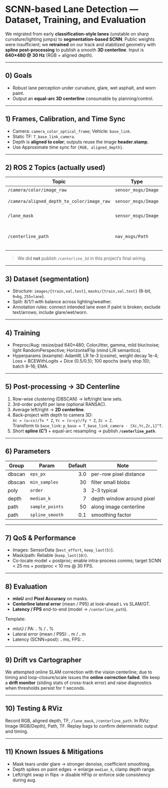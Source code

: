 # SCNN-based Lane Detection — Dataset, Training, and Evaluation

We migrated from early **classification-style lanes** (unstable on sharp curvature/lighting jumps) to **segmentation-based SCNN**. Public weights were insufficient; we **retrained** on our track and stabilized geometry with **spline post-processing** to publish a smooth **3D centerline**. Input is **640×480 @ 30 Hz** (RGB + aligned depth).

---

## 0) Goals
- Robust lane perception under curvature, glare, wet asphalt, and worn paint.
- Output an **equal-arc 3D centerline** consumable by planning/control.

---

## 1) Frames, Calibration, and Time Sync
- Camera: `camera_color_optical_frame`; Vehicle: `base_link`.  
- Static TF: `T_base_link_camera`.  
- Depth is **aligned to color**; outputs reuse the image **header.stamp**.  
- Use Approximate time sync for `{RGB, aligned_depth}`.

---

## 2) ROS 2 Topics (actually used)

| Topic | Type | Frame | QoS | Notes |
|---|---|---|---|---|
| `/camera/color/image_raw` | `sensor_msgs/Image` | `camera_color_optical_frame` | SensorData | 640×480 |
| `/camera/aligned_depth_to_color/image_raw` | `sensor_msgs/Image` | `camera_color_optical_frame` | SensorData | aligned depth |
| `/lane_mask` | `sensor_msgs/Image` | `camera_color_optical_frame` | Reliable, depth=5 | 0/255 mask |
| `/centerline_path` | `nav_msgs/Path` | `base_link` | Reliable, depth=10 | 3D, equal-arc samples |

> We did **not** publish `/centerline_3d` in this project’s final wiring.

---

## 3) Dataset (segmentation)
- Structure: `images/{train,val,test}`, `masks/{train,val,test}` (8-bit, `0=bg`, `255=lane`).
- Split: 8/1/1 with balance across lighting/weather.
- Annotation rules: connect intended lane even if paint is broken; exclude text/arrows; include glare/wet/worn.

---

## 4) Training
- Preproc/Aug: resize/pad 640×480; ColorJitter, gamma, mild blur/noise; light RandomPerspective; HorizontalFlip (mind L/R semantics).
- Hyperparams (example): AdamW, LR 1e-3 (cosine), weight decay 1e-4; Loss = BCEWithLogits + Dice (0.5/0.5); 100 epochs (early stop 10); batch 8–16; EMA.

---

## 5) Post-processing → 3D Centerline
1. Row-wise clustering (DBSCAN) → left/right lane sets.  
2. 3rd-order polyfit per lane (optional RANSAC).  
3. Average left/right → **2D centerline**.  
4. Back-project with depth to camera 3D:  
   `Xc = (u−cx)/fx * Z`, `Yc = (v−cy)/fy * Z`, `Zc = Z`.  
   Transform to `base_link`: `p_base = T_base_link_camera · [Xc,Yc,Zc,1]^T`.  
5. Short **spline (C¹)** + equal-arc resampling → publish **`/centerline_path`**.

---

## 6) Parameters

| Group | Param | Default | Note |
|---|---|---:|---|
| dbscan | `eps_px` | 3.0 | per-row pixel distance |
| dbscan | `min_samples` | 30 | filter small blobs |
| poly | `order` | 3 | 2–3 typical |
| depth | `median_k` | 7 | depth window around pixel |
| path | `sample_points` | 50 | along image centerline |
| path | `spline_smooth` | 0.1 | smoothing factor |

---

## 7) QoS & Performance
- Images: SensorData (`best_effort`, `keep_last(5)`).
- Mask/path: Reliable (`keep_last(10)`).
- Co-locate model + postproc; enable intra-process comms; target SCNN < 25 ms + postproc < 10 ms @ 30 FPS.

---

## 8) Evaluation
- **mIoU** and **Pixel Accuracy** on masks.  
- **Centerline lateral error** (mean / P95) at look-ahead `L` vs SLAM/GT.  
- **Latency / FPS** end-to-end (model → `/centerline_path`).

Template:
- mIoU / PA: __.__ % / __.__ %  
- Lateral error (mean / P95): __.__ m / __.__ m  
- Latency (SCNN+post): __.__ ms, FPS: __.__

---

## 9) Drift vs Cartographer
We attempted online SLAM correction with the vision centerline; due to timing and loop-closure/scale issues the **online correction failed**. We keep a **drift monitor** (sliding stats of cross-track error) and raise diagnostics when thresholds persist for `T` seconds.

---

## 10) Testing & RViz
Record RGB, aligned depth, TF, `/lane_mask`, `/centerline_path`. In RViz: Image (RGB/Depth), Path, TF. Replay bags to confirm deterministic output and timing.

---

## 11) Known Issues & Mitigations
- Mask tears under glare → stronger denoise, coefficient smoothing.  
- Depth spikes on paint edges → enlarge `median_k`, clamp depth range.  
- Left/right swap in flips → disable HFlip or enforce side consistency during aug.
